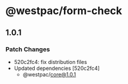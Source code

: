 # @westpac/form-check

## 1.0.1
### Patch Changes

- 520c2fc4: fix distribution files
- Updated dependencies [520c2fc4]
  - @westpac/core@1.0.1
